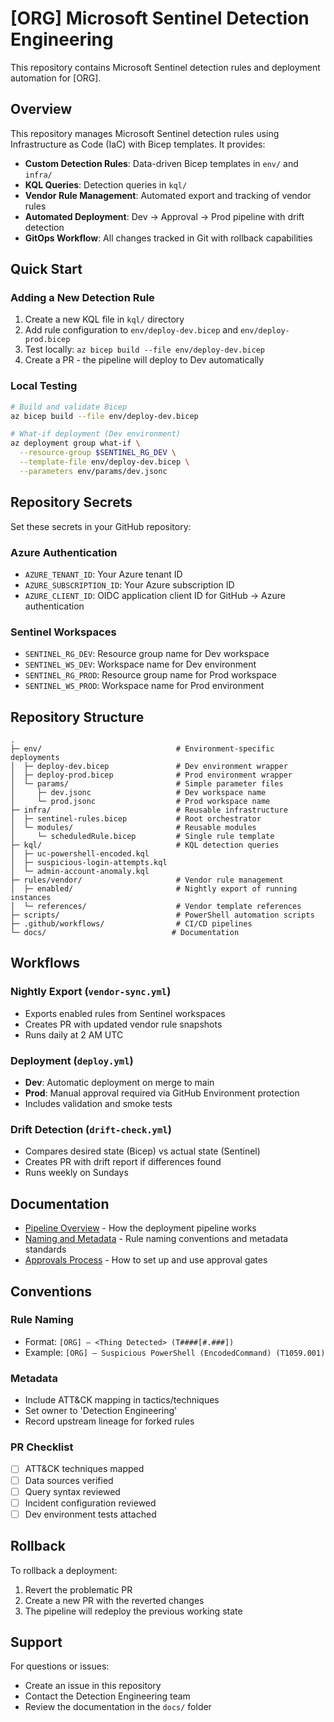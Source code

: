 # [ORG] Microsoft Sentinel Detection Engineering

This repository contains Microsoft Sentinel detection rules and deployment automation for [ORG].

## Overview

This repository manages Microsoft Sentinel detection rules using Infrastructure as Code (IaC) with Bicep templates. It provides:

- **Custom Detection Rules**: Data-driven Bicep templates in `env/` and `infra/`
- **KQL Queries**: Detection queries in `kql/`
- **Vendor Rule Management**: Automated export and tracking of vendor rules
- **Automated Deployment**: Dev → Approval → Prod pipeline with drift detection
- **GitOps Workflow**: All changes tracked in Git with rollback capabilities

## Quick Start

### Adding a New Detection Rule

1. Create a new KQL file in `kql/` directory
2. Add rule configuration to `env/deploy-dev.bicep` and `env/deploy-prod.bicep`
3. Test locally: `az bicep build --file env/deploy-dev.bicep`
4. Create a PR - the pipeline will deploy to Dev automatically

### Local Testing

```bash
# Build and validate Bicep
az bicep build --file env/deploy-dev.bicep

# What-if deployment (Dev environment)
az deployment group what-if \
  --resource-group $SENTINEL_RG_DEV \
  --template-file env/deploy-dev.bicep \
  --parameters env/params/dev.jsonc
```

## Repository Secrets

Set these secrets in your GitHub repository:

### Azure Authentication
- `AZURE_TENANT_ID`: Your Azure tenant ID
- `AZURE_SUBSCRIPTION_ID`: Your Azure subscription ID  
- `AZURE_CLIENT_ID`: OIDC application client ID for GitHub → Azure authentication

### Sentinel Workspaces
- `SENTINEL_RG_DEV`: Resource group name for Dev workspace
- `SENTINEL_WS_DEV`: Workspace name for Dev environment
- `SENTINEL_RG_PROD`: Resource group name for Prod workspace
- `SENTINEL_WS_PROD`: Workspace name for Prod environment

## Repository Structure

```
.
├─ env/                              # Environment-specific deployments
│  ├─ deploy-dev.bicep               # Dev environment wrapper
│  ├─ deploy-prod.bicep              # Prod environment wrapper
│  └─ params/                        # Simple parameter files
│     ├─ dev.jsonc                   # Dev workspace name
│     └─ prod.jsonc                  # Prod workspace name
├─ infra/                            # Reusable infrastructure
│  ├─ sentinel-rules.bicep           # Root orchestrator
│  └─ modules/                       # Reusable modules
│     └─ scheduledRule.bicep         # Single rule template
├─ kql/                              # KQL detection queries
│  ├─ uc-powershell-encoded.kql
│  ├─ suspicious-login-attempts.kql
│  └─ admin-account-anomaly.kql
├─ rules/vendor/                     # Vendor rule management
│  ├─ enabled/                       # Nightly export of running instances
│  └─ references/                    # Vendor template references
├─ scripts/                          # PowerShell automation scripts
├─ .github/workflows/                # CI/CD pipelines
└─ docs/                            # Documentation
```

## Workflows

### Nightly Export (`vendor-sync.yml`)
- Exports enabled rules from Sentinel workspaces
- Creates PR with updated vendor rule snapshots
- Runs daily at 2 AM UTC

### Deployment (`deploy.yml`)
- **Dev**: Automatic deployment on merge to main
- **Prod**: Manual approval required via GitHub Environment protection
- Includes validation and smoke tests

### Drift Detection (`drift-check.yml`)
- Compares desired state (Bicep) vs actual state (Sentinel)
- Creates PR with drift report if differences found
- Runs weekly on Sundays

## Documentation

- [Pipeline Overview](docs/pipeline-summary.md) - How the deployment pipeline works
- [Naming and Metadata](docs/naming-and-metadata.md) - Rule naming conventions and metadata standards
- [Approvals Process](docs/approvals.md) - How to set up and use approval gates

## Conventions

### Rule Naming
- Format: `[ORG] – <Thing Detected> (T####[#.###])`
- Example: `[ORG] – Suspicious PowerShell (EncodedCommand) (T1059.001)`

### Metadata
- Include ATT&CK mapping in tactics/techniques
- Set owner to 'Detection Engineering'
- Record upstream lineage for forked rules

### PR Checklist
- [ ] ATT&CK techniques mapped
- [ ] Data sources verified
- [ ] Query syntax reviewed
- [ ] Incident configuration reviewed
- [ ] Dev environment tests attached

## Rollback

To rollback a deployment:
1. Revert the problematic PR
2. Create a new PR with the reverted changes
3. The pipeline will redeploy the previous working state

## Support

For questions or issues:
- Create an issue in this repository
- Contact the Detection Engineering team
- Review the documentation in the `docs/` folder
